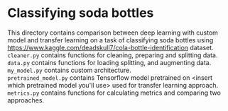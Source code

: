 # Classifying soda bottles
This directory contains comparison between deep learning with custom model
and transfer learning on a task of classifying soda bottles using 
https://www.kaggle.com/deadskull7/cola-bottle-identification dataset.\
`cleaner.py` contains functions for cleaning, preparing and splitting data.\
`data.py` contains functions for loading splitting, and augmenting data.\
`my_model.py` contains custom architecture.\
`pretrained_model.py` contains Tensorflow model pretrained on <insert which
pretrained model you'll use> used for transfer learning approach.\
`metrics.py` contains functions for calculating metrics and 
comparing two approaches.